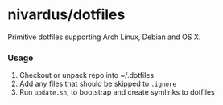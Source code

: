 # nivardus/dotfiles

Primitive dotfiles supporting Arch Linux, Debian and OS X.

### Usage

1. Checkout or unpack repo into ~/.dotfiles
2. Add any files that should be skipped to `.ignore`
3. Run `update.sh`, to bootstrap and create symlinks to dotfiles

